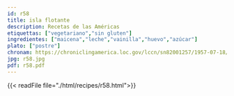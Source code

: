 ```yaml
---
id: r58
title: isla flotante
description: Recetas de las Américas
etiquettas: ["vegetariano","sin gluten"]
ingredientes: ["maicena","leche","vainilla","huevo","azúcar"]
plato: ["postre"]
chronam: https://chroniclingamerica.loc.gov/lccn/sn82001257/1957-07-18/ed-1/seq-5/
jpg: r58.jpg
pdf: r58.pdf
---
```


{{< readFile file="./html/recipes/r58.html">}}